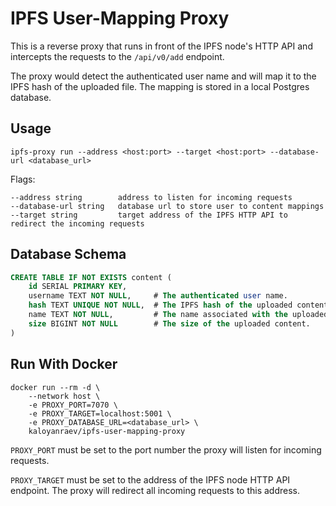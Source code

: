 # IPFS User-Mapping Proxy

This is a reverse proxy that runs in front of the IPFS node's HTTP API and intercepts the requests to the `/api/v0/add` endpoint.

The proxy would detect the authenticated user name and will map it to the IPFS hash of the uploaded file. The mapping is stored in a local Postgres database.

## Usage

```
ipfs-proxy run --address <host:port> --target <host:port> --database-url <database_url>
```
Flags:
```
--address string        address to listen for incoming requests
--database-url string   database url to store user to content mappings
--target string         target address of the IPFS HTTP API to redirect the incoming requests
```

## Database Schema

```sql
CREATE TABLE IF NOT EXISTS content (
	id SERIAL PRIMARY KEY,
	username TEXT NOT NULL,     # The authenticated user name.
	hash TEXT UNIQUE NOT NULL,  # The IPFS hash of the uploaded content.
	name TEXT NOT NULL,         # The name associated with the uploaded content, usually file name.
	size BIGINT NOT NULL        # The size of the uploaded content.
)
```
## Run With Docker

```
docker run --rm -d \
    --network host \
	-e PROXY_PORT=7070 \
	-e PROXY_TARGET=localhost:5001 \
	-e PROXY_DATABASE_URL=<database_url> \
	kaloyanraev/ipfs-user-mapping-proxy
```

`PROXY_PORT` must be set to the port number the proxy will listen for incoming requests.

`PROXY_TARGET` must be set to the address of the IPFS node HTTP API endpoint. The proxy will redirect all incoming requests to this address.

